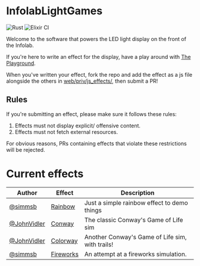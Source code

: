 # InfolabLightGames

![Rust](https://github.com/lancaster-university/infolab-lights/workflows/Rust/badge.svg)
![Elixir CI](https://github.com/lancaster-university/infolab-lights/workflows/Elixir%20CI/badge.svg)

Welcome to the software that powers the LED light display on the front of the
Infolab.


If you're here to write an effect for the display, have a play around with [The
Playground](https://infolab21-lights.lancs.ac.uk/playground).

When you've written your effect, fork the repo and add the effect as a js file
alongside the others in [web/priv/js_effects/](web/priv/js_effects/), then
submit a PR!

## Rules

If you're submitting an effect, please make sure it follows these rules:

1. Effects must not display explicit/ offensive content.
2. Effects must not fetch external resources.

For obvious reasons, PRs containing effects that violate these restrictions will
be rejected.

# Current effects

| Author                                       | Effect                                        | Description                                     |
|----------------------------------------------|-----------------------------------------------|-------------------------------------------------|
| [@simmsb](https://github.com/simmsb)         | [Rainbow](web/priv/js_effects/rainbow.js)     | Just a simple rainbow effect to demo things     |
| [@JohnVidler](https://github.com/JohnVidler) | [Conway](web/priv/js_effects/conway.js)       | The classic Conway's Game of Life sim           |
| [@JohnVidler](https://github.com/JohnVidler) | [Colorway](web/priv/js_effects/colorway.js)   | Another Conway's Game of Life sim, with trails! |
| [@simmsb](https://github.com/simmsb)         | [Fireworks](web/priv/js_effects/fireworks.js) | An attempt at a fireworks simulation.           |
